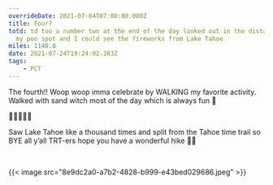 ```yaml
---
overrideDate: 2021-07-04T07:00:00.000Z
title: Four?
totd: td too a number two at the end of the day looked out in the distance from
  my poo spot and I could see the fireworks from Lake Tahoe
miles: 1140.8
date: 2021-07-24T19:24:02.383Z
tags: 
    - PCT
---
```

The fourth!! Woop woop imma celebrate by WALKING my favorite activity. Walked with sand witch most of the day which is always fun 🤪

🧙🏻‍♂️🧝‍♀️

Saw Lake Tahoe like a thousand times and split from the Tahoe time trail so BYE all y’all TRT-ers hope you have a wonderful hike 👩‍🌾



 



{{< image src="8e9dc2a0-a7b2-4828-b999-e43bed029686.jpeg"   >}}
